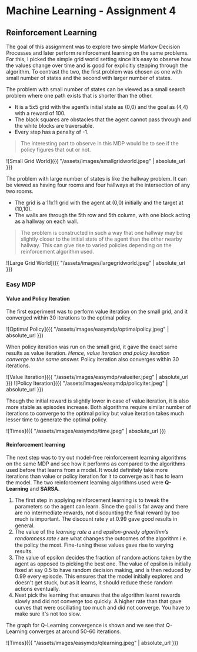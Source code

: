 # Machine Learning - Assignment 4
## Reinforcement Learning

The goal of this assignment was to explore two simple Markov Decision Processes and later perform reinforcement learning on the same problems. For this, I picked the simple grid world setting since it’s easy to observe how the values change over time and is good for explicitly stepping through the algorithm. To contrast the two, the first problem was chosen as one with small number of states and the second with larger number of states.

The problem with small number of states can be viewed as a small search problem where one path exists that is shorter than the other.
- It is a 5x5 grid with the agent’s initial state as (0,0) and the goal as (4,4) with a reward of 100.
- The black squares are obstacles that the agent cannot pass through and the white blocks are traversable.
- Every step has a penalty of -1.
> The interesting part to observe in this MDP would be to see if the policy figures that out or not.

![Small Grid World]({{ "/assets/images/smallgridworld.jpeg" | absolute_url }})

The problem with large number of states is like the hallway problem. It can be viewed as having four rooms and four hallways at the intersection of any two rooms.
- The grid is a 11x11 grid with the agent at (0,0) initially and the target at (10,10).
- The walls are through the 5th row and 5th column, with one block acting as a hallway on each wall.
> The problem is constructed in such a way that one hallway may be slightly closer to the initial state of the agent than the other nearby hallway. This can give rise to varied policies depending on the reinforcement algorithm used.

![Large Grid World]({{ "/assets/images/largegridworld.jpeg" | absolute_url }})


### Easy MDP

#### Value and Policy Iteration

The first experiment was to perform value iteration on the small grid, and it converged within 30 iterations to the optimal policy.

![Optimal Policy]({{ "/assets/images/easymdp/optimalpolicy.jpeg" | absolute_url }})

When policy iteration was run on the small grid, it gave the exact same results as value iteration. *Hence, value iteration and policy iteration converge to the same answer.* Policy iteration also converges within 30 iterations.

![Value Iteration]({{ "/assets/images/easymdp/valueiter.jpeg" | absolute_url }})
![Policy Iteration]({{ "/assets/images/easymdp/policyiter.jpeg" | absolute_url }})

Though the initial reward is slightly lower in case of value iteration, it is also more stable as episodes increase. Both algorithms require similar number of iterations to converge to the optimal policy but value iteration takes much lesser time to generate the optimal policy.

![Times]({{ "/assets/images/easymdp/time.jpeg" | absolute_url }})


#### Reinforcement learning

The next step was to try out model-free reinforcement learning algorithms on the same MDP and see how it performs as compared to the algorithms used before that learns from a model. It would definitely take more iterations than value or policy iteration for it to converge as it has to learn the model. The two reinforcement learning algorithms used were **Q-Learning** and **SARSA**.

1. The first step in applying reinforcement learning is to tweak the parameters so the agent can learn. Since the goal is far away and there are no intermediate rewards, not discounting the final reward by too much is important. The discount rate 𝛾 at 0.99 gave good results in general.
2. The value of the *learning rate* 𝛼 and *epsilon-greedy algorithm’s randomness rate* 𝜖 are what changes the outcomes of the algorithm i.e. the policy the most. Fine-tuning these values gave rise to varying results.
3. The value of epsilon decides the fraction of random actions taken by the agent as opposed to picking the best one. The value of epsilon is initially fixed at say 0.5 to have random decision making, and is then reduced by 0.99 every episode. This ensures that the model initially explores and doesn't get stuck, but as it learns, it should reduce these random actions eventually.
4. Next pick the learning that ensures that the algorithm learnt rewards slowly and did not converge too quickly. A higher rate than that gave curves that were oscillating too much and did not converge. You have to make sure it's not too slow.

The graph for Q-Learning convergence is shown and we see that Q-Learning converges at around 50-60 iterations.

![Times]({{ "/assets/images/easymdp/qlearning.jpeg" | absolute_url }})

